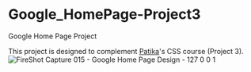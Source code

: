 # Google_HomePage-Project3
Google Home Page Project

This project is designed to complement <a href="https://www.patika.dev/tr">Patika</a>'s CSS course (Project 3).
<br>
![FireShot Capture 015 - Google Home Page Design - 127 0 0 1](https://user-images.githubusercontent.com/116014855/203127252-2a164a2d-02de-4553-8849-ff2d96b7c6a6.png)
